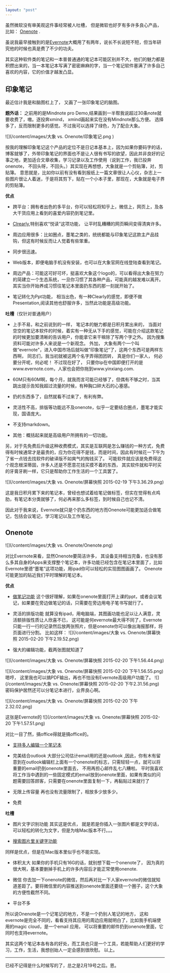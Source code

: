 ```yaml
---
layout: "post"
---
```


虽然微软没有审美观这件事经常被人吐槽， 但是微软也好歹有多许多良心产品，比如： [Onenote](http://www.onenote.com/) .

虽说我最早接触到的是[Evernote](https://evernote.com/intl/zh-cn/)大概用了有两年，说长不长说短不短，但当年研究他的时候也真是费了不少的功夫。 

其实这种软件类的笔记和一本普普通通的笔记本可能区别并不大，他们的魅力都是积攒出来的，当一本笔记本写满了密密麻麻的字，当一个笔记软件塞满了许多自己喜欢的内容，它的价值才越发凸显。

## 印象笔记
最近估计我是和脑图杠上了， 又画了一张印象笔记的脑图。 

**题外话：** 之前用的是Mindnote pro Demo,结果画到一半帮我说超过30条note就要收费了，嗷。逐投奔xmind， xmind画起来实在没有Mindnote那么方便。 选择多了，反而限制更多的感觉。不过我可以选择了绿色，为了配合大象。

![](/content/images/大象 vs. Onenote/印象笔记.png
)

按我的理解印象笔记这个产品的定位不是日记本基本上，因为如果你要码字的话，博客就够了，外带印象笔记的界面也不是让人很有书写的欲望，因此并非良好的记事之地，更加适合文章收集，学习记录以及工作使用（说到工作，我已投奔onenote， 不回头呀，不回头。）其实现在再想想，大象就是一个剪贴簿，对，剪贴簿。  意思就是，比如你以前有没有看到报纸上一篇文章很让人心仪，杂志上一些图片很让人着迷，于是将其剪下，贴在一个小本子里，那现在，大象就是电子界的剪贴簿。

**优点**

* 跨平台：拥有者出色的多平台，你可以轻松将知乎上，微信上，网页上，及各大干货应用上看到的喜爱内容扔到笔记里。

* [Clrearly](https://www.yinxiang.com/clearly/),特别喜欢“悦读”这项功能， 让平时乱糟糟的网页瞬间变得清爽许多。 
* 周边应用很多：比如圈点，墨笔之类的，统统都能与印象笔记这款主产品挂钩，但这有时候反而让人觉着有些笨重。
* 同步很迅速。
* Web版本，即便电脑手机没有安装，也可以在大象官网在线登陆查看到笔记。 
* 周边产品：可能这可好可坏，挺喜欢大象这个logo的，可以看得出大象在努力的简建立一个生态系统，一旦你习惯了其各种产品，可能真的越发难以离开。其实当你开始养成习惯往笔记本里面扔东西的那一刻就开始了。 
* 笔记转化为Ppt功能， 相当出色，有一种Clearly的感觉，即便不做Presentation,阅读其他也舒服许多，当然此功能是高级功能。

**吐槽**（仅针对普通用户） 

* 上手不易，和之前说到的一样， 笔记本的魅力都是日积月累出来的， 当面对空空的笔记本软件的时候，着实有一种无从下手的感觉，可能在介绍这款笔记的时候更加要清晰的告诉用户，你能拿它来干嘛除了写两个字之外。 因为搜集资料可能对许多人来说是一个新观念。
外加， 大象有两个一个叫做“evernote"，进入中国市场后就叫做”印象笔记“了，这两个东西可是两样东西啊， 同志们，我当初就被这两个名字弄得团团转， 真是你们一家人， 何必要分开呢，何必呢！ 不过现在好了， 只要你ip在中国即便打开的是www.evernote.com，人家也会把你拖到www.yinxiang.com.

* 60M只有60M啊，每个月，就我而言可能已经够了，但偶有不够之时，当其跳出提示告知我超过流量的时候，有种胸口碎大石的心塞感。 
* 扔的东西多了，自然就看不过来了，有利有弊。
* 灵活性不高，排版等功能远不及onenote，似乎一定要结合圈点，墨笔才能实现，国语庞大。
* 不支持markdown。
* 其他：概括起来就是高级用户所拥有的一切功能。 
 
另，对于先免费后升级这种收费模式，其实是互联网是怎么赚钱的一种方式，免费得有时候通常才是最贵的，应为你花得不是钱，而是时间，因此有时候花一下午为了省一点钱去找软件的破译版不如爽气的掏钱买了。 可能软件就应该是免费得这个观念根深蒂固，许多人还是不愿意花钱买摸不着的东西， 其实软件就和平时买的牙膏牙刷一样，它只是帮助你工作生活的一个工具罢了。 

![](/content/images/大象 vs. Onenote/屏幕快照 2015-02-19 下午3.36.29.png)

这是我日积月累下来的笔记本，曾经也想试着给笔记做标签，但实在觉得有点鸡肋，有笔记本分类就够了，何必再来那么多标签，到时候自己也记不清。 

因此对于我来说，Evernote就只是个扔东西的地方而Onenote可能更加适合做笔记，包括会议笔记，学习笔记以及工作笔记。

## Onenote 

![](/content/images/大象 vs. Onenote/Onenote.png)

对比Evernote来看，显然Onenote要简洁许多， 其设备支持相当完备，也没有那么多其自身的Apps来支撑整个笔记本，许多功能已经包含在笔记本里面了，比如Evernote里德“墨笔”这项功能，用ipad你可以轻松的实现图图画画了。 Onenote可能更加的贴近我们平时理解的笔记本。

**优点**

* [做笔记功能](https://support.office.com/en-us/article/OneNote-Write-notes-on-slides-d02ed84f-2c23-4e38-bc44-0a9f4afa1c53?d=2012-12-31+00%3a00%3a01&CorrelationId=89fcde81-0a6a-4334-ae49-40ce0971f9bd&ui=en-US&rs=en-US&ad=US)
这个很好理解，如果在onenote里面打开上课的ppt，或者会议笔记，如果要在旁边做笔记的话，只需要在旁边用电子笔书写就行了。 

* 灵活的排版功能
就算没有ipad，用电脑端，其图画功能也足以让人满意，灵活额排版性质让人欣喜不已， 这可能是何evernote最大得不同了，Evernote只能一行一行的记录然后放两张照片，但是onenote你可以像出海报那样，将页面进行分割。 比如这样： 
![](/content/images/大象 vs. Onenote/屏幕快照 2015-02-20 下午2.19.52.png)

* 强大的编辑功能，截两张图就知道了

![](/content/images/大象 vs. Onenote/屏幕快照 2015-02-20 下午1.56.44.png)

![](/content/images/大象 vs. Onenote/屏幕快照 2015-02-20 下午1.56.55.png)
嗯哼， 这里我也可以搞PDF输出，再也不怕没有Evernote高级用户功能了。
![](/content/images/大象 vs. Onenote/屏幕快照 2015-02-20 下午2.31.56.png)
密码保护居然还可以分笔记本进行，业界良心啊。 

![](/content/images/大象 vs. Onenote/屏幕快照 2015-02-20 下午2.32.02.png)

这张是Evernote的
![](/content/images/大象 vs. Onenote/屏幕快照 2015-02-20 下午1.57.51.png)

对比一目了然，搞office得就是搞office的。

* [支持多人编辑一个笔记本](http://o15.officeredir.microsoft.com/r/rlidOneNote15Tutorial2?clid=1033) 

* 完美结合outlook
大部分公司估计email用的还是outlook ,因此，你有木有留意到在outlook编辑栏上面有一个onenote的标志，只需轻轻一点，就可以将重要的email扔到onenote里面去， 不用再担心邮件乱七八糟啦。 
平时我喜欢将工作当中遇到的一些固定模式的email放到onenote里面，如果有类似的问题需要回答顾客，只需要在onenote里面复制一下，再黏贴过来就行了

* 无限上传容量
再也没有流量限制了，相放多少放多少。

* 免费

**吐槽** 

* 图片文字识别功能
其实这是优点， 就是若是你插入一张图片都是文字的话，可以轻松的转化为文字，但是为啥Mac版本不行。。。

* [搜索图片里关键字功能](https://support.office.com/en-us/article/OneNote-Search-notes-instantly-d5efa1fe-0470-4db3-8e1f-005a304738d9?d=2012-12-31+00%3a00%3a01&CorrelationId=6b08bfe1-9031-4475-adbb-cd2e5005d767&ui=en-US&rs=en-US&ad=US)

同样是优点，但是在Mac版本里似乎也不能实现。 

* 体积太大
如果你的手机只有16G的话，就别想下载一个onenote了， 因为真的很大啊，基本要删掉手机上的许多内容后才能正常使用onenote.

* 微信
你去加一下onenote的微信，然后再对比一下人家evernote的微信就知道差距了。要将微信里的内容推送到onenote里面还要绕一个圈子，这个大象的方便性截然不同。 

* 平台不多

所以说Onenote是一个记笔记的地方，不是一个扔别人笔记的地方， 这和evernote是完全不同的，看看支持其应用的周边应用就明白了，比如我手机端使用的magic cloud，是一个email 应用， 可以将重要的邮件扔到onenote里面，它同时也支持evernote。 

其实这两个笔记本各有各的好处，而工具也只是一个工具，若能帮助人们更好的学习，工作，生活，我想创始人一定会感到很欣慰。 
以上。


*******

已经不记得是什么时候写的了，总之是2月19号之后。恩。

